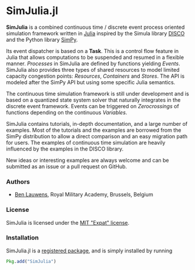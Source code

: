 # SimJulia.jl

**SimJulia** is a combined continuous time / discrete event process oriented simulation framework written in [Julia](http://julialang.org/) inspired by the Simula library [DISCO](http://www.akira.ruc.dk/~keld/research/DISCO/) and the Python library [SimPy](https://simpy.readthedocs.io/).

Its event dispatcher is based on a **Task**. This is a control flow feature in Julia that allows computations to be suspended and resumed in a flexible manner. *Processes* in SimJulia are defined by functions yielding *Events*. SimJulia also provides three types of shared resources to model limited capacity congestion points: *Resources*, *Containers* and *Stores*. The API is modeled after the SimPy API but using some specific Julia semantics.

The continuous time simulation framework is still under development and is based on a quantized state system solver that naturally integrates in the discrete event framework. Events can be triggered on *Zerocrossings* of functions depending on the continuous *Variables*.

SimJulia contains tutorials, in-depth documentation, and a large number of examples. Most of the tutorials and the examples are borrowed from the SimPy distribution to allow a direct comparison and an easy migration path for users. The examples of continuous time simulation are heavily influenced by the examples in the DISCO library.

New ideas or interesting examples are always welcome and can be submitted as an issue or a pull request on GitHub.

### Authors

- [Ben Lauwens](http://www.rma.ac.be/), Royal Military Academy, Brussels, Belgium

### License

SimJulia is licensed under the [MIT "Expat" license](https://github.com/BenLauwens/SimJulia.jl/blob/master/LICENSE.md).

### Installation

SimJulia.jl is a [registered package](http://pkg.julialang.org), and is
simply installed by running

```julia
Pkg.add("SimJulia")
```
